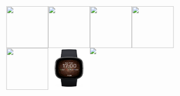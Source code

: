 <div>
<img src="https://images.credly.com/size/340x340/images/e3c9ad3c-b142-45ae-bb2b-2f19ff2b742a/PWK-OSCP-badge.png" align="left" height="110px" width="110px"/>
<img src="https://images.youracclaim.com/images/6a254dad-77e5-4e71-8049-94e5c7a15981/azure-fundamentals-600x600.png" align="left" height="110px" width="110px"/>
<img src="https://images.youracclaim.com/images/1ad16b6f-2c71-4a2e-ae74-ec69c4766039/azure-security-engineer-associate600x600.png" align="left" height="110px" width="110px"/>
<img src="https://images.credly.com/size/680x680/images/5b075140-d286-4c8a-9be9-2b87f9e10839/Terraform-Associate-Badge.png" align="left" height="110px" width="110px"/>
<img src="https://images.credly.com/size/680x680/images/9945dfcb-1cca-4529-85e6-db1be3782210/kubernetes-security-specialist-logo2.png" align="left" height="110px" width="110px"/>
<img src="https://raw.githubusercontent.com/avicoder/Dual-TZ/master/Dual-TZ.png" align="left" height="110px" width="110px"/>
<img src="https://d3j0t7vrtr92dk.cloudfront.net/cpanel/1524345453_badge_cppro.png?" align="left" height="130px" width=""/>
</div>
